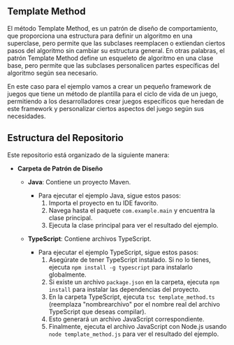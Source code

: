 ## Template Method

El método Template Method, es un patrón de diseño de comportamiento, que proporciona una estructura para definir un algoritmo en una superclase, pero permite que las subclases reemplacen o extiendan ciertos pasos del algoritmo sin cambiar su estructura general. En otras palabras, el patrón Template Method define un esqueleto de algoritmo en una clase base, pero permite que las subclases personalicen partes específicas del algoritmo según sea necesario.

En este caso para el ejemplo vamos a crear un pequeño framework de juegos que tiene un método de plantilla para el ciclo de vida de un juego, permitiendo a los desarrolladores crear juegos específicos que heredan de este framework y personalizar ciertos aspectos del juego según sus necesidades.


## Estructura del Repositorio

Este repositorio está organizado de la siguiente manera:

- **Carpeta de Patrón de Diseño**
  - **Java**: Contiene un proyecto Maven.
    - Para ejecutar el ejemplo Java, sigue estos pasos:
      1. Importa el proyecto en tu IDE favorito.
      2. Navega hasta el paquete `com.example.main` y encuentra la clase principal.
      3. Ejecuta la clase principal para ver el resultado del ejemplo.

  - **TypeScript**: Contiene archivos TypeScript.
    - Para ejecutar el ejemplo TypeScript, sigue estos pasos:
      1. Asegúrate de tener TypeScript instalado. Si no lo tienes, ejecuta `npm install -g typescript` para instalarlo globalmente.
      2. Si existe un archivo `package.json` en la carpeta, ejecuta `npm install` para instalar las dependencias del proyecto.
      3. En la carpeta TypeScript, ejecuta `tsc template_method.ts` (reemplaza "nombrearchivo" por el nombre real del archivo TypeScript que deseas compilar).
      4. Esto generará un archivo JavaScript correspondiente.
      5. Finalmente, ejecuta el archivo JavaScript con Node.js usando `node template_method.js` para ver el resultado del ejemplo.
